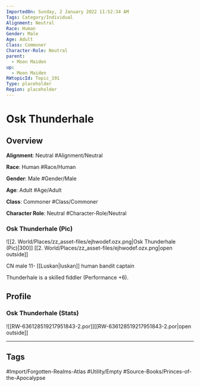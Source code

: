 ```yaml
---
ImportedOn: Sunday, 2 January 2022 11:52:34 AM
Tags: Category/Individual
Alignment: Neutral
Race: Human
Gender: Male
Age: Adult
Class: Commoner
Character-Role: Neutral
parent:
  - Moon Maiden
up:
  - Moon Maiden
RWtopicId: Topic_191
Type: placeholder
Region: placeholder
---
```

# Osk Thunderhale
## Overview
**Alignment**: Neutral
#Alignment/Neutral

**Race**: Human
#Race/Human

**Gender**: Male
#Gender/Male

**Age**: Adult
#Age/Adult

**Class**: Commoner
#Class/Commoner

**Character Role**: Neutral
#Character-Role/Neutral

### Osk Thunderhale (Pic)
![[2. World/Places/zz_asset-files/ejhwodef.ozx.png|Osk Thunderhale (Pic)|300]]
[[2. World/Places/zz_asset-files/ejhwodef.ozx.png|open outside]]

CN male 11- [[Luskan|luskan]] human bandit captain

Thunderhale is a skilled fiddler (Performance +6).

## Profile
### Osk Thunderhale (Stats)
![[RW-636128519217951843-2.por]][[RW-636128519217951843-2.por|open outside]]


---
## Tags
#Import/Forgotten-Realms-Atlas #Utility/Empty #Source-Books/Princes-of-the-Apocalypse

